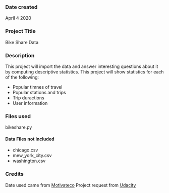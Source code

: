 ### Date created
April 4 2020

### Project Title
Bike Share Data

### Description
This project will import the data and answer interesting questions about it by computing descriptive statistics.
This project will show statistics for each of the following:
* Popular timnes of travel
* Popular stations and trips
* Trip duractions
* User information

### Files used
bikeshare.py

#### Data Files not Included
* chicago.csv
* mew_york_city.csv
* washington.csv

### Credits
Date used came from [Motivateco](https://www.motivateco.com/)
Project request from [Udacity](https://www.udacity.com)
